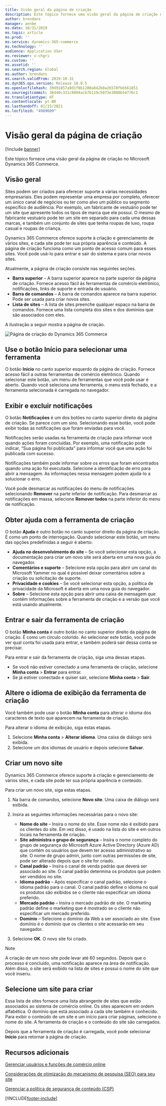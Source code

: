 ```yaml
---
title: Visão geral da página de criação
description: Este tópico fornece uma visão geral da página de criação no Microsoft Dynamics 365 Commerce.
author: brendans
manager: annbe
ms.date: 10/31/2019
ms.topic: article
ms.prod: ''
ms.service: dynamics-365-commerce
ms.technology: ''
audience: Application USer
ms.reviewer: v-chgri
ms.custom: ''
ms.assetid: ''
ms.search.region: Global
ms.author: brendans
ms.search.validFrom: 2019-10-31
ms.dyn365.ops.version: Release 10.0.5
ms.openlocfilehash: 39d91857a9d1f0b1280a842b0a26578fbb561851
ms.sourcegitcommit: 38d40c331c8894acb7b119c5073e3088b54776c1
ms.translationtype: HT
ms.contentlocale: pt-BR
ms.lasthandoff: 01/15/2021
ms.locfileid: "4989609"
---
```

# <a name="authoring-page-overview"></a>Visão geral da página de criação

  
 [!include [banner](includes/banner.md)]

Este tópico fornece uma visão geral da página de criação no Microsoft Dynamics 365 Commerce.

## <a name="overview"></a>Visão geral

Sites podem ser criados para oferecer suporte a várias necessidades empresariais. Eles podem representar uma empresa por completo, oferecer um único canal de negócios ou ter como alvo um público ou segmento específico de audiência. Por exemplo, um fabricante de vestuário pode ter um site que apresente todos os tipos de marca que ele possui. O mesmo de fabricante vestuário pode ter um site em separado para cada uma dessas marcas, e também um conjunto de sites que tenha roupas de luxo, roupa casual e roupas de criança.

Dynamics 365 Commerce oferece suporte à criação e gerenciamento de vários sites, e cada site pode ter sua própria aparência e conteúdo. A página de criação funciona como um ponto de acesso comum para esses sites. Você pode usá-lo para entrar e sair do sistema e para criar novos sites.

Atualmente, a página de criação consiste nas seguintes seções.

- **Barra superior** – A barra superior aparece na parte superior da página de criação. Fornece acesso fácil às ferramentas de comércio eletrônico, notificações, links de suporte e entrada de usuário.
- **Barra de comandos** – A barra de comandos aparece na barra superior. Pode ser usada para criar novos sites.
- **Lista de sites** – A lista de sites preenche qualquer espaço na barra de comandos. Fornece uma lista completa dos sites e dos domínios que são associados com eles.

A ilustração a seguir mostra a página de criação.

![Página de criação do Dynamics 365 Commerce](../commerce/media/authoring_tools_01.png)

## <a name="use-the-home-button-to-select-a-tool"></a>Use o botão Início para selecionar uma ferramenta

O botão **Início** no canto superior esquerdo da página de criação. Fornece acesso fácil a outras ferramentas de comércio eletrônico. Quando selecionar este botão, um menu de ferramentas que você pode usar é aberto. Quando você seleciona uma ferramenta, o menu está fechado, e a ferramenta selecionada é carregada no navegador.

## <a name="view-and-clear-notifications"></a>Exibir e excluir notificações

O botão **Notificações** é um dos botões no canto superior direito da página de criação. Se parece com um sino. Selecionando esse botão, você pode exibir todas as notificações que foram enviadas para você.

Notificações serão usadas na ferramenta de criação para informar você quando ações foram concluídas. Por exemplo, uma notificação pode indicar, “Sua página foi publicada" para informar você que uma ação foi publicada com sucesso.

Notificações também pode informar sobre os erros que foram encontrados quando uma ação foi executada. Selecione a identificação de erro para abrir a mensagem. As informações nessa mensagem podem ajudá-lo a solucionar o erro.

Você pode desmarcar as notificações do menu de notificações selecionando **Remover** na parte inferior de notificação. Para desmarcar as notificações em massa, selecione **Remover todos** na parte inferior do menu de notificação.

## <a name="get-help-with-the-authoring-tool"></a>Obter ajuda com a ferramenta de criação

O botão **Ajuda** é outro botão no canto superior direito da página de criação. É como um ponto de interrogação. Quando selecionar este botão, um menu das opções predefinidas a seguir é aberto:

- **Ajuda no desenvolvimento do site** – Se você selecionar esta opção, a documentação para criar um novo site será aberta em uma nova guia do navegador.
- **Comentários e suporte** – Selecione esta opção para abrir um canal do Microsoft Yammer no qual é possível deixar comentários sobre a criação ou solicitação de suporte.
- **Privacidade e cookies** – Se você selecionar esta opção, a política de privacidade da Microsoft é aberta em uma nova guia do navegador.
- **Sobre** – Selecione esta opção para abrir uma caixa de mensagem que contém informações sobre a ferramenta de criação e a versão que você está usando atualmente.

## <a name="sign-in-to-and-out-of-the-authoring-tool"></a>Entrar e sair da ferramenta de criação

O botão **Minha conta** é outro botão no canto superior direito da página de criação. É como um círculo colorido. Ao selecionar este botão, você pode ver qual conta foi usada para entrar, e também poderá sair dessa conta se precisar.

Para entrar e sair da ferramenta de criação, siga uma dessas etapas.

- Se você não estiver conectado a uma ferramenta de criação, selecione **Minha conta** \> **Entrar** para entrar.
- Se já estiver conectado e quiser sair, selecione **Minha conta** \> **Sair**.

## <a name="change-the-display-language-of-the-authoring-tool"></a>Altere o idioma de exibição da ferramenta de criação

Você também pode usar o botão **Minha conta** para alterar o idioma dos caracteres de texto que aparecem na ferramenta de criação.

Para alterar o idioma de exibição, siga estas etapas.

1. Selecione **Minha conta** \> **Alterar idioma**. Uma caixa de diálogo será exibida.
1. Selecione um dos idiomas de usuário e depois selecione **Salvar**.

## <a name="create-a-new-website"></a>Criar um novo site

Dynamics 365 Commerce oferece suporte à criação e gerenciamento de vários sites, e cada site pode ter sua própria aparência e conteúdo.

Para criar um novo site, siga estas etapas.

1. Na barra de comandos, selecione **Novo site**. Uma caixa de diálogo será exibida.
2. Insira as seguintes informações necessárias para o novo site:

    - **Nome do site** – Insira o nome do site. Esse nome não é exibido para os clientes do site. Em vez disso, é usado na lista do site e em outros locais na ferramenta de criação.
    - **Site administra o grupo de segurança** – Insira o nome completo do grupo de segurança do Microsoft Azure Active Directory (Azure AD) que contém os usuários que devem ter acesso administrativo ao site. O nome de grupo admin, junto com outras permissões de site, pode ser alterado depois que o site for criado.
    - **Canal padrão** – Insira o canal de venda padrão que deverá ser associado ao site. O canal padrão determina os produtos que podem ser vendidos no site.
    - **Idioma padrão** – Após especificar o canal padrão, selecione o idioma padrão para o canal. O canal padrão define o idioma no qual os produtos são exibidos se o cliente não especificar um idioma preferido.
    - **Mercado padrão** – Insira o mercado padrão de site. O marketing padrão define o marketing que é mostrado se o cliente não especificar um mercado preferido.
    - **Domínio** – Selecione o domínio da Web a ser associado ao site. Esse domínio é o domínio que os clientes o site acessarão em seu navegador.

1. Selecione **OK**. O novo site foi criado.

> [!NOTE]
> A criação de um novo site pode levar até 60 segundos. Depois que o processo é concluído, uma notificação aparece na área de notificação. Além disso, o site será exibido na lista de sites e possui o nome do site que você inseriu.

## <a name="select-a-website-to-author"></a>Selecione um site para criar

Essa lista de sites fornece uma lista abrangente de sites que estão associados ao sistema de comércio online. Os sites aparecem em ordem alfabética. O domínio que está associado a cada site também é conhecido. Para exibir o conteúdo de um site e um início para criar páginas, selecione o nome do site. A ferramenta de criação e o conteúdo do site são carregados.

Depois que a ferramenta de criação é carregada, você pode selecionar **Início** para retornar à página de criação.

## <a name="additional-resources"></a>Recursos adicionais

[Gerenciar usuários e funções de comércio online](manage-ecommerce-users-roles.md)

[Considerações de otimização do mecanismo de pesquisa (SEO) para seu site](search-engine-optimization-considerations.md)

[Gerenciar a política de segurança de conteúdo (CSP)](manage-csp.md)


[!INCLUDE[footer-include](../includes/footer-banner.md)]